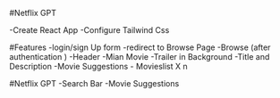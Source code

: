 #Netflix GPT

-Create React App 
-Configure Tailwind Css




#Features
-login/sign Up form 
-redirect to Browse Page
-Browse (after authentication )
   -Header
   -Mian Movie
     -Trailer in Background
     -Title and Description 
     -Movie Suggestions 
       - Movieslist X n 


  #Netflix GPT
  -Search Bar
  -Movie Suggestions 